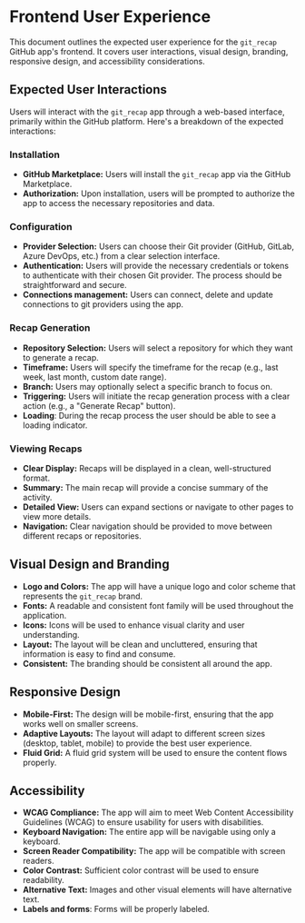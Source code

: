 # Frontend User Experience

This document outlines the expected user experience for the `git_recap` GitHub app's frontend. It covers user interactions, visual design, branding, responsive design, and accessibility considerations.

## Expected User Interactions

Users will interact with the `git_recap` app through a web-based interface, primarily within the GitHub platform. Here's a breakdown of the expected interactions:

### Installation

-   **GitHub Marketplace:** Users will install the `git_recap` app via the GitHub Marketplace.
-   **Authorization:** Upon installation, users will be prompted to authorize the app to access the necessary repositories and data.

### Configuration

-   **Provider Selection:** Users can choose their Git provider (GitHub, GitLab, Azure DevOps, etc.) from a clear selection interface.
-   **Authentication:** Users will provide the necessary credentials or tokens to authenticate with their chosen Git provider. The process should be straightforward and secure.
- **Connections management:** Users can connect, delete and update connections to git providers using the app.

### Recap Generation

-   **Repository Selection:** Users will select a repository for which they want to generate a recap.
-   **Timeframe:** Users will specify the timeframe for the recap (e.g., last week, last month, custom date range).
-   **Branch:** Users may optionally select a specific branch to focus on.
-   **Triggering:** Users will initiate the recap generation process with a clear action (e.g., a "Generate Recap" button).
- **Loading**: During the recap process the user should be able to see a loading indicator.

### Viewing Recaps

-   **Clear Display:** Recaps will be displayed in a clean, well-structured format.
-   **Summary:** The main recap will provide a concise summary of the activity.
-   **Detailed View:** Users can expand sections or navigate to other pages to view more details.
-   **Navigation:** Clear navigation should be provided to move between different recaps or repositories.

## Visual Design and Branding

-   **Logo and Colors:** The app will have a unique logo and color scheme that represents the `git_recap` brand.
-   **Fonts:** A readable and consistent font family will be used throughout the application.
-   **Icons:** Icons will be used to enhance visual clarity and user understanding.
-   **Layout:** The layout will be clean and uncluttered, ensuring that information is easy to find and consume.
- **Consistent:** The branding should be consistent all around the app.

## Responsive Design

-   **Mobile-First:** The design will be mobile-first, ensuring that the app works well on smaller screens.
-   **Adaptive Layouts:** The layout will adapt to different screen sizes (desktop, tablet, mobile) to provide the best user experience.
-   **Fluid Grid:** A fluid grid system will be used to ensure the content flows properly.

## Accessibility

-   **WCAG Compliance:** The app will aim to meet Web Content Accessibility Guidelines (WCAG) to ensure usability for users with disabilities.
-   **Keyboard Navigation:** The entire app will be navigable using only a keyboard.
-   **Screen Reader Compatibility:** The app will be compatible with screen readers.
-   **Color Contrast:** Sufficient color contrast will be used to ensure readability.
-   **Alternative Text:** Images and other visual elements will have alternative text.
- **Labels and forms**: Forms will be properly labeled.